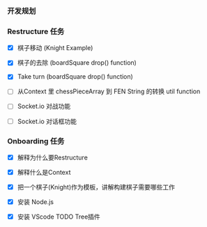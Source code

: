 ### 开发规划




### Restructure 任务

- [X] 棋子移动 (Knight Example)

- [X] 棋子的去除 (boardSquare drop() function)

- [X] Take turn (boardSquare drop() function)

- [ ] 从Context 里 chessPieceArray 到 FEN String 的转换 util function

- [ ] Socket.io 对战功能

- [ ] Socket.io 对话框功能

### Onboarding 任务

- [X] 解释为什么要Restructure 

- [X] 解释什么是Context

- [X] 把一个棋子(Knight)作为模板，讲解构建棋子需要哪些工作     

- [X] 安装 Node.js

- [X] 安装 VScode TODO Tree插件
